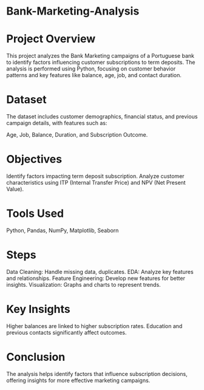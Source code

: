 # Bank-Marketing-Analysis
# Project Overview
This project analyzes the Bank Marketing campaigns of a Portuguese bank to identify factors influencing customer subscriptions to term deposits. The analysis is performed using Python, focusing on customer behavior patterns and key features like balance, age, job, and contact duration.

# Dataset
The dataset includes customer demographics, financial status, and previous campaign details, with features such as:

Age, Job, Balance, Duration, and Subscription Outcome.
# Objectives
Identify factors impacting term deposit subscription.
Analyze customer characteristics using ITP (Internal Transfer Price) and NPV (Net Present Value).
# Tools Used
Python, Pandas, NumPy, Matplotlib, Seaborn
# Steps
Data Cleaning: Handle missing data, duplicates.
EDA: Analyze key features and relationships.
Feature Engineering: Develop new features for better insights.
Visualization: Graphs and charts to represent trends.
# Key Insights
Higher balances are linked to higher subscription rates.
Education and previous contacts significantly affect outcomes.
# Conclusion
The analysis helps identify factors that influence subscription decisions, offering insights for more effective marketing campaigns.
